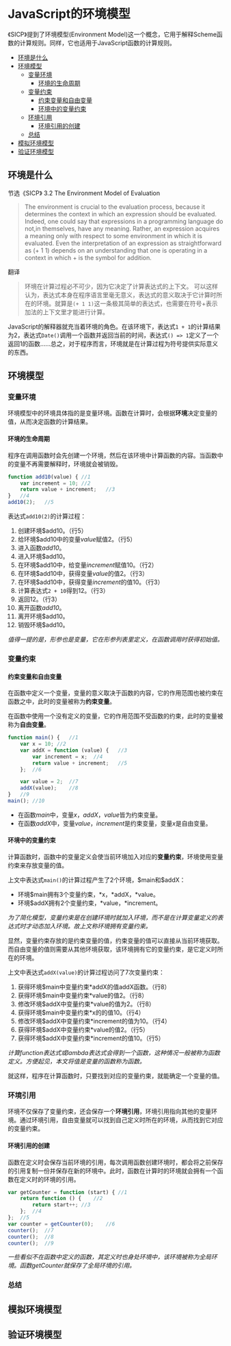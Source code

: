 # JavaScript的环境模型

《SICP》提到了环境模型(Environment  Model)这一个概念，它用于解释Scheme函数的计算规则。同样，它也适用于JavaScript函数的计算规则。

- [环境是什么](#环境是什么)
- [环境模型](#环境模型)
    - [变量环境](#变量环境)
        - [环境的生命周期](#环境的生命周期)
    - [变量约束](#变量约束)
        - [约束变量和自由变量](#约束变量和自由变量)
        - [环境中的变量约束](#环境中的变量约束)
    - [环境引用](#环境引用)
        - [环境引用的创建](#环境引用的创建)
    - [总结](#总结)
- [模拟环境模型](#模拟环境模型)
- [验证环境模型](#验证环境模型)

## 环境是什么

节选《SICP》 3.2  The Environment Model of Evaluation

> The environment is crucial to the evaluation process, because it determines the context in which an
expression should be evaluated.
Indeed, one could say that expressions in a programming language do not,in themselves, have any meaning. Rather, an expression acquires a meaning only with respect to some environment in which it is evaluated. Even the interpretation of an expression as straightforward as (+ 1 1) depends on an understanding that one is operating in a context in which + is the symbol for addition.

翻译
> 环境在计算过程必不可少，因为它决定了计算表达式的上下文。
可以这样认为，表达式本身在程序语言里毫无意义，表达式的意义取决于它计算时所在的环境。就算是`(+ 1 1)`这一条极其简单的表达式，也需要在符号+表示加法的上下文里才能进行计算。

JavaScript的解释器就充当着环境的角色。在该环境下，表达式`1 + 1`的计算结果为2，表达式`Date()`调用一个函数并返回当前的时间，表达式`() => 1`定义了一个返回1的函数……总之，对于程序而言，环境就是在计算过程为符号提供实际意义的东西。

## 环境模型

### 变量环境

环境模型中的环境具体指的是变量环境。函数在计算时，会根据**环境**决定变量的值，从而决定函数的计算结果。

#### 环境的生命周期

程序在调用函数时会先创建一个环境，然后在该环境中计算函数的内容。当函数中的变量不再需要解释时，环境就会被销毁。

```JavaScript
function add10(value) { //1
    var increment = 10; //2
    return value + increment;   //3
}   //4
add10(2);   //5
```

表达式`add10(2)`的计算过程：
1. 创建环境\$add10。（行5）
2. 给环境\$add10中的变量*value*赋值2。（行5）
3. 进入函数*add10*。
4. 进入环境\$add10。
5. 在环境\$add10中，给变量*increment*赋值10。（行2）
6. 在环境\$add10中，获得变量*value*的值2。（行3）
7. 在环境\$add10中，获得变量*increment*的值10。（行3）
8. 计算表达式`2 + 10`得到12。（行3）
9. 返回12。（行3）
10. 离开函数*add10*。
11. 离开环境\$add10。
12. 销毁环境\$add10。

*值得一提的是，形参也是变量，它在形参列表里定义，在函数调用时获得初始值。*

### 变量约束

#### 约束变量和自由变量

在函数中定义一个变量，变量的意义取决于函数的内容，它的作用范围也被约束在函数之中，此时的变量被称为**约束变量**。

在函数中使用一个没有定义的变量，它的作用范围不受函数的约束，此时的变量被称为**自由变量**。

```JavaScript
function main() {   //1
    var x = 10; //2
    var addX = function (value) {   //3
        var increment = x;  //4
        return value + increment;   //5
    };  //6

    var value = 2;  //7
    addX(value);    //8
}   //9
main(); //10
```

- 在函数*main*中，变量*x*，*addX*，*value*皆为约束变量。
- 在函数*addX*中，变量*value*，*increment*是约束变量，变量*x*是自由变量。

#### 环境中的变量约束

计算函数时，函数中的变量定义会使当前环境加入对应的**变量约束**，环境使用变量约束来存放变量的值。

上文中表达式`main()`的计算过程产生了2个环境，\$main和\$addX：
- 环境\$main拥有3个变量约束，\*x，\*addX，\*value。
- 环境\$addX拥有2个变量约束，\*value，\*increment。

*为了简化模型，变量约束是在创建环境时就加入环境，而不是在计算变量定义的表达式时才动态加入环境。故上文称环境拥有变量约束。*

显然，变量约束存放的是约束变量的值，约束变量的值可以直接从当前环境获取。而自由变量的值则需要从其他环境获取，该环境拥有它的变量约束，是它定义时所在的环境。

上文中表达式`addX(value)`的计算过程访问了7次变量约束：
1. 获得环境\$main中变量约束\*addX的值addX函数。（行8）
2. 获得环境\$main中变量约束\*value的值2。（行8）
3. 修改环境\$addX中变量约束\*value的值为2。（行8）
4. 获得环境\$main中变量约束\*x的的值10。（行4）
5. 修改环境\$addX中变量约束\*increment的值为10。（行4）
6. 获得环境\$addX中变量约束\*value的值2。（行5）
7. 获得环境\$addX中变量约束\*increment的值10。（行5）

*计算function表达式或lambda表达式会得到一个函数，这种情况一般被称为函数定义。方便起见，本文将值是变量的函数称为函数。*

就这样，程序在计算函数时，只要找到对应的变量约束，就能确定一个变量的值。

### 环境引用

环境不仅保存了变量约束，还会保存一个**环境引用**，环境引用指向其他的变量环境。通过环境引用，自由变量就可以找到自己定义时所在的环境，从而找到它对应的变量约束。

#### 环境引用的创建

函数在定义时会保存当前环境的引用，每次调用函数创建环境时，都会将之前保存的引用复制一份并保存在新的环境中。此时，函数在计算时的环境就会拥有一个函数在定义时的环境的引用。  

```JavaScript
var getCounter = function (start) { //1
    return function () {    //2
        return start++; //3
    };  //4
};  //5
var counter = getCounter(0);    //6
counter();  //7
counter();  //8
counter();  //9
```

*一些看似不在函数中定义的函数，其定义时也身处环境中，该环境被称为全局环境。函数getCounter就保存了全局环境的引用。*



### 总结

## 模拟环境模型

## 验证环境模型